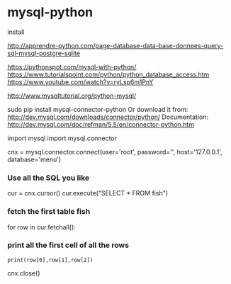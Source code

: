 # mysql-python
install

http://apprendre-python.com/page-database-data-base-donnees-query-sql-mysql-postgre-sqlite

https://pythonspot.com/mysql-with-python/
https://www.tutorialspoint.com/python/python_database_access.htm
https://www.youtube.com/watch?v=ryLsp6m1PnY

http://www.mysqltutorial.org/python-mysql/

sudo pip install mysql-connector-python
Or download it from: http://dev.mysql.com/downloads/connector/python/
Documentation: http://dev.mysql.com/doc/refman/5.5/en/connector-python.htm

import mysql
import mysql.connector

cnx = mysql.connector.connect(user='root', password='',
                              host='127.0.0.1',
                              database='menu')


### Use all the SQL you like
cur = cnx.cursor()
cur.execute("SELECT * FROM fish")
### fetch the first table fish
for row in cur.fetchall():
### print all the first cell of all the rows
    print(row[0],row[1],row[2])

cnx.close()
